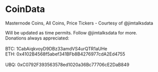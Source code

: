 # CoinData
Masternode Coins, All Coins, Price Tickers - Courtesy of @jimtalksdata

Will be updated as time permits. Follow @jimtalksdata for more.			
Donations always appreciated:	<br>		
BTC: 	1CabAiqkvoyD9DBz33amdVS4urQTR1aUHe <br>
ETH: 	0x4102B4568f5abef341BFb8B4276977cdA2Ed4755 <br>		
UBQ: 	0xC0792F393563578ed1020a36Bc77706cE2DaB849		
